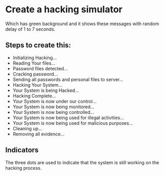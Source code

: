 # Create a hacking simulator

Which has green background and it shows these messages with random delay of 1 to 7 seconds.

## Steps to create this:

- Initializing Hacking...
- Reading Your files...
- Password files detected...
- Cracking password...
- Sending all passwords and personal files to server...
- Hacking Your System...
- Your System is being Hacked...
- Hacking Complete...
- Your System is now under our control...
- Your System is now being monitored...
- Your System is now being controlled...
- Your System is now being used for illegal activities...
- Your System is now being used for malicious purposes...
- Cleaning up...
- Removing all evidence...

## Indicators

The three dots are used to indicate that the system is still working on the hacking process.
